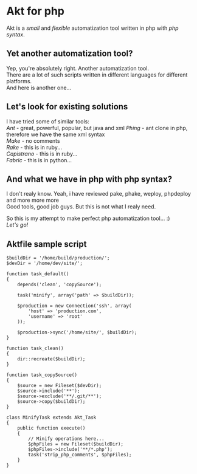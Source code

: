 # Akt for php

Akt is a *small* and *flexible* automatization tool written in php with *php syntax*.

## Yet another automatization tool?

Yep, you're absolutely right. Another automatization tool.  
There are a lot of such scripts written in different languages for different platforms.  
And here is another one...  

## Let's look for existing solutions

I have tried some of similar tools:  
_Ant_ - great, powerful, popular, but java and xml
_Phing_ - ant clone in php, therefore we have the same xml syntax  
_Make_ - no comments  
_Rake_ - this is in ruby...  
_Capistrano_ - this is in ruby...  
_Fabric_ - this is in python...  

## And what we have in php with php syntax?

I don't realy know. Yeah, i have reviewed pake, phake, weploy, phpdeploy and more more more  
Good tools, good job guys. But this is not what I realy need.  

So this is my attempt to make perfect php automatization tool... :)  
_Let's go!_

## Aktfile sample script

    $buildDir = '/home/build/production/';
    $devDir = '/home/dev/site/';

	function task_default()
	{
	    depends('clean', 'copySource');

	    task('minify', array('path' => $buildDir));

	    $production = new Connection('ssh', array(
	        'host' => 'production.com',
	        'username' => 'root'
	    ));

	    $production->sync('/home/site/', $buildDir);
	}

	function task_clean()
	{
	    dir::recreate($buildDir);
	}

	function task_copySource()
	{
	    $source = new Fileset($devDir);
	    $source->include('**');
	    $source->exclude('**/.git/**');
	    $source->copy($buildDir);
	}

	class MinifyTask extends Akt_Task
	{
	    public function execute()
	    {
	        // Minify operations here...
	        $phpFiles = new Fileset($buildDir);
	        $phpFiles->include('**/*.php');
	        task('strip_php_comments', $phpFiles);
	    }
	}
